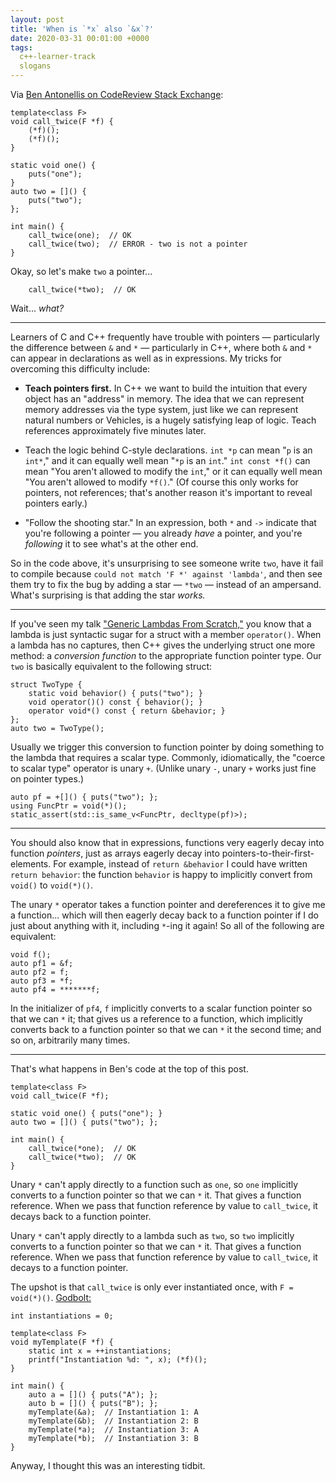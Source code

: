 ```yaml
---
layout: post
title: 'When is `*x` also `&x`?'
date: 2020-03-31 00:01:00 +0000
tags:
  c++-learner-track
  slogans
---
```


Via [Ben Antonellis on CodeReview Stack Exchange](https://codereview.stackexchange.com/questions/239381/implementing-any-of-in-c/):

    template<class F>
    void call_twice(F *f) {
        (*f)();
        (*f)();
    }

    static void one() {
        puts("one");
    }
    auto two = []() {
        puts("two");
    };

    int main() {
        call_twice(one);  // OK
        call_twice(two);  // ERROR - two is not a pointer
    }

Okay, so let's make `two` a pointer...

        call_twice(*two);  // OK

Wait... _what?_

----

Learners of C and C++ frequently have trouble with pointers — particularly
the difference between `&` and `*` — particularly in C++, where both `&` and
`*` can appear in declarations as well as in expressions. My tricks for
overcoming this difficulty include:

- <b>Teach pointers first.</b> In C++ we want to build the intuition that
    every object has an "address" in memory. The idea that we can represent
    memory addresses via the type system, just like we can represent natural
    numbers or Vehicles, is a hugely satisfying leap of logic.
    Teach references approximately five minutes later.

- Teach the logic behind C-style declarations. `int *p` can mean "`p` is an `int*`,"
    and it can equally well mean "`*p` is an `int`." `int const *f()` can mean
    "You aren't allowed to modify the `int`," or it can equally well mean
    "You aren't allowed to modify `*f()`." (Of course this only works
    for pointers, not references; that's another reason it's important to reveal
    pointers early.)

- "Follow the shooting star." In an expression, both `*` and `->` indicate that
    you're following a pointer — you already _have_ a pointer, and you're
    _following_ it to see what's at the other end.

So in the code above, it's unsurprising to see someone write `two`, have it fail
to compile because `could not match 'F *' against 'lambda'`, and then see them
try to fix the bug by adding a star — `*two` — instead of an ampersand.
What's surprising is that adding the star _works._

----

If you've seen my talk ["Generic Lambdas From Scratch,"](https://www.youtube.com/watch?v=3jCOwajNch0)
you know that a lambda is just syntactic sugar for a struct with a member `operator()`.
When a lambda has no captures, then C++ gives the underlying struct one more method:
a _conversion function_ to the appropriate function pointer type. Our `two` is basically
equivalent to the following struct:

    struct TwoType {
        static void behavior() { puts("two"); }
        void operator()() const { behavior(); }
        operator void*() const { return &behavior; }
    };
    auto two = TwoType();

Usually we trigger this conversion to function pointer by doing something to
the lambda that requires a scalar type. Commonly, idiomatically, the "coerce to scalar type"
operator is unary `+`. (Unlike unary `-`, unary `+` works just fine on pointer types.)

    auto pf = +[]() { puts("two"); };
    using FuncPtr = void(*)();
    static_assert(std::is_same_v<FuncPtr, decltype(pf)>);

----

You should also know that in expressions, functions very eagerly decay into function _pointers_,
just as arrays eagerly decay into pointers-to-their-first-elements.
For example, instead of `return &behavior` I could have written `return behavior`: the function
`behavior` is happy to implicitly convert from `void()` to `void(*)()`.

The unary `*` operator takes a function pointer and dereferences it to give me a function...
which will then eagerly decay back to a function pointer if I do just about anything with it,
including `*`-ing it again! So all of the following are equivalent:

    void f();
    auto pf1 = &f;
    auto pf2 = f;
    auto pf3 = *f;
    auto pf4 = *******f;

In the initializer of `pf4`, `f` implicitly converts to a scalar function pointer so that
we can `*` it; that gives us a reference to a function, which implicitly converts back to a
function pointer so that we can `*` it the second time; and so on, arbitrarily many times.

----

That's what happens in Ben's code at the top of this post.

    template<class F>
    void call_twice(F *f);

    static void one() { puts("one"); }
    auto two = []() { puts("two"); };

    int main() {
        call_twice(*one);  // OK
        call_twice(*two);  // OK
    }

Unary `*` can't apply directly to a function such as `one`, so `one` implicitly converts to a function pointer
so that we can `*` it. That gives a function reference. When we pass that function reference by value
to `call_twice`, it decays back to a function pointer.

Unary `*` can't apply directly to a lambda such as `two`, so `two` implicitly converts to a function pointer
so that we can `*` it. That gives a function reference. When we pass that function reference by value
to `call_twice`, it decays to a function pointer.

The upshot is that `call_twice` is only ever instantiated once, with `F = void(*)()`.
[Godbolt:](https://godbolt.org/z/6imnU6)

    int instantiations = 0;

    template<class F>
    void myTemplate(F *f) {
        static int x = ++instantiations;
        printf("Instantiation %d: ", x); (*f)();
    }

    int main() {
        auto a = []() { puts("A"); };
        auto b = []() { puts("B"); };
        myTemplate(&a);  // Instantiation 1: A
        myTemplate(&b);  // Instantiation 2: B
        myTemplate(*a);  // Instantiation 3: A
        myTemplate(*b);  // Instantiation 3: B
    }

Anyway, I thought this was an interesting tidbit.
